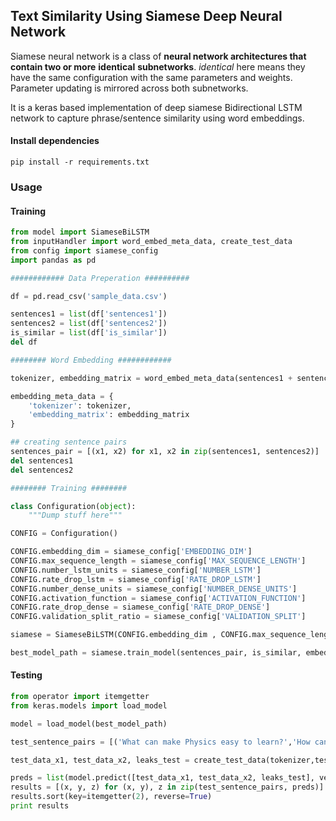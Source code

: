 ## Text Similarity Using Siamese Deep Neural Network

Siamese neural network is a class of **neural network architectures that contain two or more** **identical** **subnetworks**. *identical* here means they have the same configuration with the same parameters 
and weights. Parameter updating is mirrored across both subnetworks.

It is a keras based implementation of deep siamese Bidirectional LSTM network to capture phrase/sentence similarity using word embeddings.

#### Install dependencies

`pip install -r requirements.txt`

### Usage

#### Training

```python
from model import SiameseBiLSTM
from inputHandler import word_embed_meta_data, create_test_data
from config import siamese_config
import pandas as pd

############ Data Preperation ##########

df = pd.read_csv('sample_data.csv')

sentences1 = list(df['sentences1'])
sentences2 = list(df['sentences2'])
is_similar = list(df['is_similar'])
del df

######## Word Embedding ############

tokenizer, embedding_matrix = word_embed_meta_data(sentences1 + sentences2,  siamese_config['EMBEDDING_DIM'])

embedding_meta_data = {
	'tokenizer': tokenizer,
	'embedding_matrix': embedding_matrix
}

## creating sentence pairs
sentences_pair = [(x1, x2) for x1, x2 in zip(sentences1, sentences2)]
del sentences1
del sentences2

######## Training ########

class Configuration(object):
    """Dump stuff here"""

CONFIG = Configuration()

CONFIG.embedding_dim = siamese_config['EMBEDDING_DIM']
CONFIG.max_sequence_length = siamese_config['MAX_SEQUENCE_LENGTH']
CONFIG.number_lstm_units = siamese_config['NUMBER_LSTM']
CONFIG.rate_drop_lstm = siamese_config['RATE_DROP_LSTM']
CONFIG.number_dense_units = siamese_config['NUMBER_DENSE_UNITS']
CONFIG.activation_function = siamese_config['ACTIVATION_FUNCTION']
CONFIG.rate_drop_dense = siamese_config['RATE_DROP_DENSE']
CONFIG.validation_split_ratio = siamese_config['VALIDATION_SPLIT']

siamese = SiameseBiLSTM(CONFIG.embedding_dim , CONFIG.max_sequence_length, CONFIG.number_lstm_units , CONFIG.number_dense_units, CONFIG.rate_drop_lstm, CONFIG.rate_drop_dense, CONFIG.activation_function, CONFIG.validation_split_ratio)

best_model_path = siamese.train_model(sentences_pair, is_similar, embedding_meta_data, model_save_directory='./')
```

#### Testing

```python
from operator import itemgetter
from keras.models import load_model

model = load_model(best_model_path)

test_sentence_pairs = [('What can make Physics easy to learn?','How can you make physics easy to learn?'),('How many times a day do a clocks hands overlap?','What does it mean that every time I look at the clock the numbers are the same?')]

test_data_x1, test_data_x2, leaks_test = create_test_data(tokenizer,test_sentence_pairs,  siamese_config['MAX_SEQUENCE_LENGTH'])

preds = list(model.predict([test_data_x1, test_data_x2, leaks_test], verbose=1).ravel())
results = [(x, y, z) for (x, y), z in zip(test_sentence_pairs, preds)]
results.sort(key=itemgetter(2), reverse=True)
print results
```
